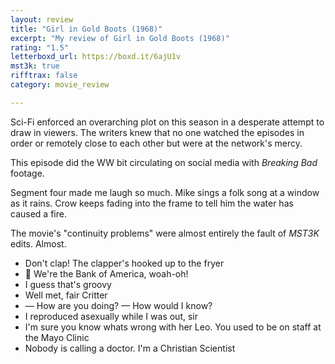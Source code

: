 ```yaml
---
layout: review
title: "Girl in Gold Boots (1968)"
excerpt: "My review of Girl in Gold Boots (1968)"
rating: "1.5"
letterboxd_url: https://boxd.it/6ajU1v
mst3k: true
rifftrax: false
category: movie_review

---
```


Sci-Fi enforced an overarching plot on this season in a desperate attempt to draw in viewers. The writers knew that no one watched the episodes in order or remotely close to each other but were at the network's mercy.

This episode did the WW bit circulating on social media with <i>Breaking Bad</i> footage.

Segment four made me laugh so much. Mike sings a folk song at a window as it rains. Crow keeps fading into the frame to tell him the water has caused a fire.

The movie's "continuity problems" were almost entirely the fault of <i>MST3K</i> edits. Almost.

* Don't clap! The clapper's hooked up to the fryer
* 🎵 We're the Bank of America, woah-oh!
* I guess that's groovy
* Well met, fair Critter
* — How are you doing? — How would I know?
* I reproduced asexually while I was out, sir
* I'm sure you know whats wrong with her Leo.  You used to be on staff at the Mayo Clinic
* Nobody is calling a doctor. I'm a Christian Scientist